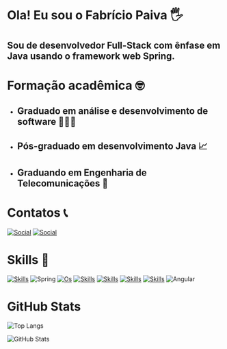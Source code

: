 # Ola! Eu sou o Fabrício Paiva 🖐️ 
## Sou de desenvolvedor Full-Stack com ênfase em Java usando o framework web Spring.

# Formação acadêmica 🤓

- ## Graduado em análise e desenvolvimento de software 👨🏻‍💻
- ## Pós-graduado em desenvolvimento Java 📈
- ## Graduando em Engenharia de Telecomunicações 📡

# Contatos 📞

[![Social](https://img.shields.io/badge/LinkedIn-0077B5?style=for-the-badge&logo=linkedin&logoColor=white)](https://www.linkedin.com/in/fabr%C3%ADcio-paiva-28ab52241/) [![Social](https://img.shields.io/badge/Instagram-E4405F?style=for-the-badge&logo=instagram&logoColor=white)](https://www.instagram.com/fabricio_paiva24/)

# Skills 🚀

[![Skills](https://img.shields.io/badge/Java-ED8B00?style=for-the-badge&logo=openjdk&logoColor=white)]() ![Spring](https://img.shields.io/badge/spring-%236DB33F.svg?style=for-the-badge&logo=spring&logoColor=white) [![Os](https://img.shields.io/badge/Linux-FCC624?style=for-the-badge&logo=linux&logoColor=black)]() [![Skills](https://img.shields.io/badge/PostgreSQL-316192?style=for-the-badge&logo=postgresql&logoColor=white)]()  [![Skills](https://img.shields.io/badge/HTML5-E34F26?style=for-the-badge&logo=html5&logoColor=white)]() [![Skills](https://img.shields.io/badge/CSS3-1572B6?style=for-the-badge&logo=css3&logoColor=white)]() [![Skills](https://img.shields.io/badge/JavaScript-F7DF1E?style=for-the-badge&logo=javascript&logoColor=black)]() ![Angular](https://img.shields.io/badge/angular-%23DD0031.svg?style=for-the-badge&logo=angular&logoColor=white)

# GitHub Stats

![Top Langs](https://github-readme-stats-git-masterrstaa-rickstaa.vercel.app/api/top-langs/?username=FabricioPaiva23&bg_color=000&border_color=30A3DC&title_color=E94D5F&text_color=FFF)

![GitHub Stats](https://github-readme-stats.vercel.app/api?username=FabricioPaiva23&theme=transparent&bg_color=013&border_color=30A3DC&show_icons=true&icon_color=30A3DC&title_color=E94D5F&text_color=FFF)
